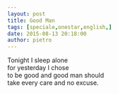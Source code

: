 ```yaml
---
layout: post
title: Good Man
tags: [speciale,onestar,english,]
date: 2015-08-13 20:18:00
author: pietro
---
```

Tonight I sleep alone<br/>for yesterday I chose<br/>to be good and good man should<br/>take every care and no excuse.
